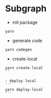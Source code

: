 #  Subgraph

- init package
```
yarn
```

- generate code
```
yarn codegen
```

- create-local
````
yarn create-local
``

- deploy local
```
yarn deploy-local
```
